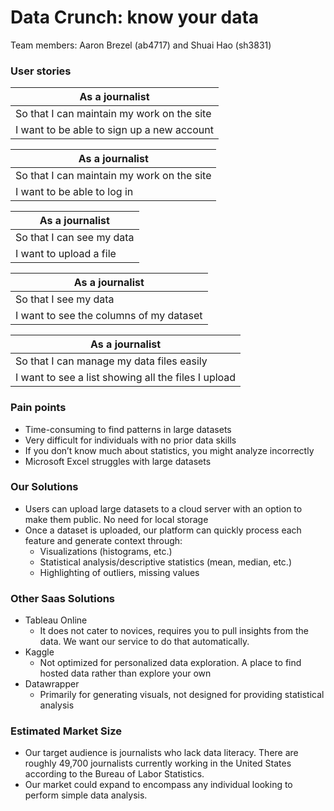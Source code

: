 # Data Crunch: know your data

Team members: Aaron Brezel (ab4717) and Shuai Hao (sh3831)

### User stories

| As a journalist                            |
|--------------------------------------------|
| So that I can maintain my work on the site |
| I want to be able to sign up a new account |

| As a journalist                            |
|--------------------------------------------|
| So that I can maintain my work on the site |
| I want to be able to log in |

| As a journalist                            |
|--------------------------------------------|
| So that I can see my data |
| I want to upload a file |

| As a journalist                            |
|--------------------------------------------|
| So that I see my data |
| I want to see the columns of my dataset |

| As a journalist                            |
|--------------------------------------------|
| So that I can manage my data files easily |
| I want to see a list showing all the files I upload |



### Pain points

* Time-consuming to find patterns in large datasets
* Very difficult for individuals with no prior data skills
* If you don’t know much about statistics, you might analyze incorrectly 
* Microsoft Excel struggles with large datasets
 

### Our Solutions

* Users can upload large datasets to a cloud server with an option to make them public. No need for local storage
* Once a dataset is uploaded, our platform can quickly process each feature and generate context through:
	- Visualizations (histograms, etc.)
	- Statistical analysis/descriptive statistics (mean, median, etc.)
	- Highlighting of outliers, missing values
 

### Other Saas Solutions

* Tableau Online
	- It does not cater to novices, requires you to pull insights from the data. We want our service to do that automatically.
* Kaggle
	- Not optimized for personalized data exploration. A place to find hosted data rather than explore your own
* Datawrapper
	- Primarily for generating visuals, not designed for providing statistical analysis
 

### Estimated Market Size

* Our target audience is journalists who lack data literacy. There are roughly 49,700 journalists currently working in the United States according to the Bureau of Labor Statistics.
* Our market could expand to encompass any individual looking to perform simple data analysis.